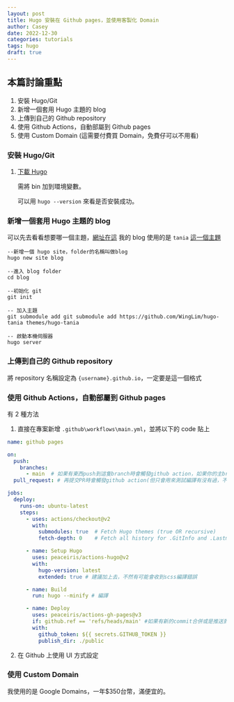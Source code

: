 ```yaml
---
layout: post
title: Hugo 安裝在 Github pages，並使用客製化 Domain
author: Casey
date: 2022-12-30
categories: tutorials
tags: hugo
draft: true
---
```


## 本篇討論重點

1. 安裝 Hugo/Git
2. 新增一個套用 Hugo 主題的 blog
3. 上傳到自己的 Github repository
4. 使用 Github Actions，自動部屬到 Github pages
5. 使用 Custom Domain  (這需要付費買 Domain，免費仔可以不用看)


### 安裝 Hugo/Git

1. [下載 Hugo](https://gohugo.io/installation/)

    需將 bin 加到環境變數。

    可以用 `hugo --version` 來看是否安裝成功。

### 新增一個套用 Hugo 主題的 blog

可以先去看看想要哪一個主題，[網址在這](https://themes.gohugo.io/)
我的 blog 使用的是 `tania` [這一個主題](https://themes.gohugo.io/themes/hugo-tania/)

```
--新增一個 hugo site，folder的名稱叫做blog
hugo new site blog 
```

```
--進入 blog folder
cd blog 
```

```
--初始化 git
git init 
```

```
-- 加入主題
git submodule add git submodule add https://github.com/WingLim/hugo-tania themes/hugo-tania 
```

```
-- 啟動本機伺服器
hugo server 
```

### 上傳到自己的 Github repository

將 repository 名稱設定為 `{username}.github.io`，一定要是這一個格式

### 使用 Github Actions，自動部屬到 Github pages

有 2 種方法

1. 直接在專案新增 `.github\workflows\main.yml`，並將以下的 code 貼上

```yml
name: github pages

on:
  push:
    branches:
      - main  # 如果有東西push到這隻branch時會觸發github action，如果你的主branch是master或是其他名稱，就自己換過去
  pull_request: # 再提交PR時會觸發github action(但只會用來測試編譯有沒有過，不會正式部屬)

jobs:
  deploy:
    runs-on: ubuntu-latest
    steps:
      - uses: actions/checkout@v2
        with:
          submodules: true  # Fetch Hugo themes (true OR recursive)
          fetch-depth: 0    # Fetch all history for .GitInfo and .Lastmod

      - name: Setup Hugo
        uses: peaceiris/actions-hugo@v2
        with:
          hugo-version: latest
          extended: true # 建議加上去，不然有可能會收到scss編譯錯誤

      - name: Build
        run: hugo --minify # 編譯

      - name: Deploy
        uses: peaceiris/actions-gh-pages@v3
        if: github.ref == 'refs/heads/main' #如果有新的commit合併或是推送到main branch上，就執行deploy(如果你的主branch是master或是其他名稱，就自己換過去)
        with:
          github_token: ${{ secrets.GITHUB_TOKEN }}
          publish_dir: ./public
```

2. 在 Github 上使用 UI 方式設定


### 使用 Custom Domain

我使用的是 Google Domains，一年$350台幣，滿便宜的。

